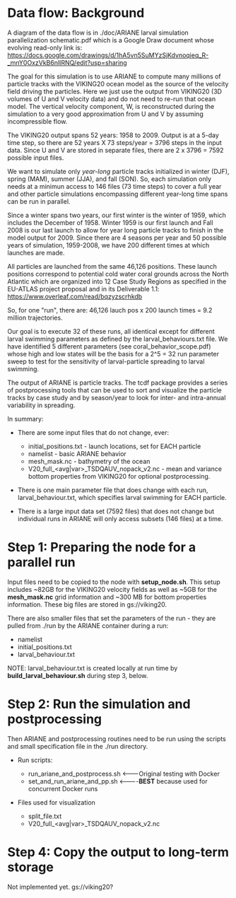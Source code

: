 # Data flow: Background

A diagram of the data flow is in
./doc/ARIANE larval simulation parallelization schematic.pdf
which is a Google Draw document whose
evolving read-only link is:
https://docs.google.com/drawings/d/1hA5vn5SuMYzSjKdvnoqieq_R-_mnY0OxzVkB6nlIRNQ/edit?usp=sharing

The goal for this simulation is to
use ARIANE to compute many millions
of particle tracks with the VIKING20
ocean model as the source of the
velocity field driving the particles.
Here we just use the output from
VIKING20 (3D volumes of U and V
velocity data) and do not need to re-run
that ocean model.  The vertical
velocity component, W, is reconstructed
during the simulation to a very good
approximation from U and V by assuming
incompressible flow.

The VIKING20 output spans 52 years:
1958 to 2009.  Output is at a 5-day
time step, so there are
52 years X 73 steps/year = 3796 steps
in the input data.  Since U and V are
stored in separate files, there are
2 x 3796 = 7592 possible input files.

We want to simulate only *year-long*
particle tracks initialized
in winter (DJF), spring (MAM), summer
(JJA), and fall (SON).  So, each
simulation only needs at a minimun
access to 146 files (73 time steps)
to cover a full year and other particle
simulations encompassing different
year-long time spans can be run in parallel.

Since a winter spans two years, our
first winter is the winter of 1959,
which includes the December of 1958.
Winter 1959 is our first launch and
Fall 2008 is our last launch to allow
for year long particle tracks to finish
in the model output for 2009.
Since there are 4 seasons per year
and 50 possible years of simulation,
1959-2008, we have 200 different
times at which launches are made.

All particles are launched from
the same 46,126 positions.  These
launch positions correspond to
potential cold water coral grounds across
the North Atlantic which are
organized into 12 Case Study Regions
as specified in the EU-ATLAS project
proposal and in its Deliverable 1.1:
https://www.overleaf.com/read/bqzyzscrhkdb

So, for one "run", there are:
46,126 lauch pos x 200 launch times = 9.2 million trajectories.

Our goal is to execute 32 of these runs,
all identical except for different larval
swimming parameters as defined by the
larval_behaviours.txt file.  We have identified
5 different parameters (see coral_behavior_scope.pdf)
whose high and low states will be the
basis for a 2^5 = 32 run parameter sweep
to test for the sensitivity of larval-particle
spreading to larval swimming.

The output of ARIANE is particle tracks.
The tcdf package provides a series of
postprocessing tools that can be used to
sort and visualize the particle tracks
by case study and by season/year to
look for inter- and intra-annual
variability in spreading.

In summary:
+ There are some input files that do not change, ever:
    - initial_positions.txt - launch locations, set for EACH particle
    - namelist - basic ARIANE behavior
    - mesh_mask.nc - bathymetry of the ocean
    - V20_full_\<avg|var\>\_TSDQAUV_nopack_v2.nc - mean and variance bottom properties from VIKING20 for optional postprocessing.

+ There is one main parameter file that does change with each run, larval_behaviour.txt, which specifies larval swimming for EACH particle.

+ There is a large input data set (7592 files) that does not change but individual runs in ARIANE will only access subsets (146 files) at a time.

# Step 1: Preparing the node for a parallel run

Input files need to be copied to the node with **setup_node.sh**.
This setup includes ~82GB for the VIKING20 velocity fields
as well as ~5GB for the **mesh_mask.nc** grid information
and ~300 MB for bottom properties information.  These big files
are stored in gs://viking20.

There are also smaller files  that set the parameters of
the run - they are pulled from ./run by the ARIANE
container during a run:

+ namelist
+ initial_positions.txt
+ larval_behaviour.txt

NOTE: larval_behaviour.txt is created locally
at run time by **build_larval_behaviour.sh**
during step 3, below.

# Step 2: Run the simulation and postprocessing

Then ARIANE and postprocessing routines need to be run
using the scripts and small specification file in
the ./run directory.

+ Run scripts:
    - run_ariane_and_postprocess.sh <---Original testing with Docker
    - set_and_run_ariane_and_pp.sh <----**BEST** because used for concurrent Docker runs
    
+ Files used for visualization
    - split_file.txt
    - V20_full_\<avg|var\>\_TSDQAUV_nopack_v2.nc

# Step 4: Copy the output to long-term storage
Not implemented yet.  gs://viking20?

